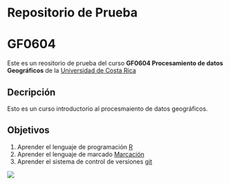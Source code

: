 # Repositorio de Prueba 
# GF0604
Este es un reositorio de prueba del curso **GF0604 Procesamiento de datos Geográficos** de la [Universidad de Costa Rica](https://www.ucr.ac.cr/)

## Decripción
Esto es un curso introductorio al procesmaiento de datos geográficos.

## Objetivos
1. Aprender el lenguaje de programación [R](https://es.wikipedia.org/wiki/R_(lenguaje_de_programaci%C3%B3n))
2. Aprender el lenguaje de marcado [Marcación](https://www.ionos.es/digitalguide/paginas-web/desarrollo-web/tutorial-de-markdown/)
3. Aprender el sistema de control de versiones [git](https://www.freecodecamp.org/news/git-and-github-for-beginners/)

![]([https://pixabay.com/es/illustrations/globo-mundo-tierra-planeta-1335720/](https://es.wikipedia.org/wiki/Tierra#/media/Archivo:As08-16-2593.jpg))
